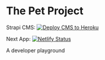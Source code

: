 # The Pet Project

Strapi CMS:  [![Deploy CMS to Heroku](https://github.com/amatyas001/3littlepigz/actions/workflows/deploy.yaml/badge.svg)](https://github.com/amatyas001/3littlepigz/actions/workflows/deploy.yaml)

Next App: [![Netlify Status](https://api.netlify.com/api/v1/badges/8ddc5e81-7541-4387-86fb-74242060ab2d/deploy-status)](https://app.netlify.com/sites/3littlepigz/deploys)

A developer playground